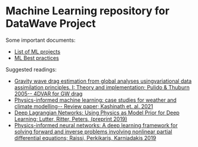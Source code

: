 # Machine Learning repository for DataWave Project

Some important documents:
- [List of ML projects](https://docs.google.com/document/d/1FmNPsKmJMUlQSOMqIJqnIMoTtq-lS6NVvxySHT1ofyA/edit?usp=sharing)
- [ML Best practices](https://docs.google.com/document/d/1uKO1Lq3CVk5TAQaS4hMLP0MBCOqgw9ftpkJARWzljYc/edit?usp=sharing)

Suggested readings:
- [Gravity wave drag estimation from global analyses usingvariational data assimilation principles. I: Theory and implementation; Pulido & Thuburn 2005-- 4DVAR for GW drag](https://rmets.onlinelibrary.wiley.com/doi/pdfdirect/10.1256/qj.04.116?casa_token=nTw79Csqq5oAAAAA:Ru3Do4Cbc1KUpeHdLsKsiMugYgfThLHp9NCsuxXkdrkmLTyJF4xuEd1A_hnN9YgR4s5-w4994HTjFLXa)
- [Physics-informed machine learning: case studies for weather and climate modelling-- Review paper; Kashinath et. al. 2021](https://royalsocietypublishing.org/doi/abs/10.1098/rsta.2020.0093)
- [Deep Lagrangian Networks: Using Physics as Model Prior for Deep Learning; Lutter, Ritter, Peters, (preprint 2019)](https://arxiv.org/abs/1907.04490)
- [Physics-informed neural networks: A deep learning framework for solving forward and inverse problems involving nonlinear partial differential equations; Raissi, Perkikaris, Karniadakis 2019](https://www.sciencedirect.com/science/article/pii/S0021999118307125?casa_token=J7l1NOS0G1cAAAAA:RoqBGApY_O8anPdRcK2q9MiXtrybJNziHVFHjB_bGswGy7EhdQXWTC1qIY8BaS8z0Mkn3Pk)
